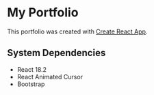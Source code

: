 # My Portfolio

This portfolio was created with [Create React App](https://github.com/facebook/create-react-app).

## System Dependencies

- React 18.2
- React Animated Cursor
- Bootstrap
